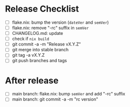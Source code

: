 # Release Checklist

- [ ] flake.nix: bump the version (`dateVer` and `semVer`)
- [ ] flake.nix: remove "-rc" suffix in `semVer`
- [ ] CHANGELOG.md: update
- [ ] check if `nix build`
- [ ] git commit -a -m "Release vX.Y.Z"
- [ ] git merge into stable branch
- [ ] git tag -a vX.Y.Z
- [ ] git push branches and tags

# After release

- [ ] main branch: flake.nix: bump `semVer` and add "-rc" suffix
- [ ] main branch: git commit -a -m "rc version"
